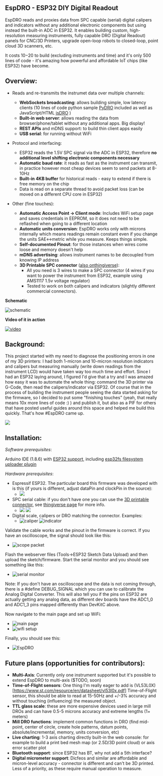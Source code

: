 EspDRO - ESP32 DIY Digital Readout
----

EspDRO reads and proxies data from SPC capable (serial) digital calipers and indicators without any additional electronic components but using instead the built-in ADC in ESP32. It enables building custom, high-resolution measuring instruments, fully capable DRO (Digital Readout) panels for CNC/3D Printers, upgrade open-loop robots to closed-loop, point cloud 3D scanners, etc.

It costs $10-$20 to build (excluding instruments and time) and it's only 500 lines of code - it's amazing how powerful and affordable IoT chips (like ESP32) have become. 

Overview:
---
- Reads and re-transmits the instrumet data over multiple channels:
    - **WebSockets broadcasting**: allows building simple, low latency clients (10 lines of code python sample [PyDRO](examples/PyDRO/) included as well as JavaScript/HTML [jsDRO](/examples/jsDRO) )
    - **Built-in web server**:  allows reading the data from browser/phone/tablet without any additional apps. Big display!
    - **REST APIs** and mDNS support: to build thin client apps easily
    - **USB serial**: for running without WiFi
        
- Protocol and interfacing:
    - ESP32 reads the 1.5V SPC signal via the ADC in ESP32, therefore **no additional level shifting electronic components necessary**
    - **Automatic baud rate**: it reads as fast as the instrument can transmit, in practice however most cheap devices seem to send packets at 8-10Hz
    - **Built-in 4KB buffer** for historical reads - easy to extend if there is free memory on the chip
    - Data is read on a separate thread to avoid packet loss (can be moved on a different CPU core in ESP32)

- Other (fine touches):
    - **Automatic Access Point -> Client mode**: Includes WiFi setup page and saves credentials in EEPROM, so it does not need to be reflashed when going to a different location
    - **Automatic units conversion**: EspDRO works only with microns internally which means readings remain constant even if you change the units SAE<->metric while you measure. Keeps things simple.
    - **Self-documented Pinout**: for those instances when wires come loose and memory doesn't help
    - **mDNS advertising**: allows instrument names to be decoupled from knowing IP address
    - **3D Printable SPC connector** ([also onthingiverse](https://www.thingiverse.com/thing:3141366)): 
        - All you need is 3 wires to make a SPC connector (4 wires if you want to power the instrument from ESP32, example using AMS1117 1.5v voltage regulator)
        - Tested to work on both calipers and indicators (slightly different commercial connectors).

**Schematic**

![schematic](images/schematic.png)

**Video of it in action**

[![video](https://img.youtube.com/vi/P8z91OxXOTo/0.jpg)](https://www.youtube.com/watch?v=P8z91OxXOTo)

Background:
----
This project started with my need to diagnose the positioning errors in one of my 3D printers: I had both 1-micron and 10-micron resolution indicators and calipers but measuring manually (write down readings from the instrument LCD) would have taken way too much time and effort. Since I had an ESP32 laying around, I figured I'd give that a try and I was amazed how easy it was to automate the whole thing: command the 3D printer via G-Code, then read the calipers/indicator via ESP32. Of course that in the process of building the instrument people seeing the data started asking for the firmware, so I decided to put some "finishing touches" (yeah, that really means 10x more lines of code :) ) and publish it, but also as a PIF for others that have posted useful guides around this space and helped me build this quickly. That's how #EspDRO came up.

![](images/printer_error.png)

Installation:
----
_Software prerequisites_:

Arduino IDE (1.8.6) with [ESP32 support](https://github.com/espressif/arduino-esp32), including [esp32fs filesystem uploader plugin](https://github.com/me-no-dev/arduino-esp32fs-plugin) 

_Hardware prerequisites_:
- Espressif ESP32. The particular board this firmware was developed with is this (if yours is different, adjust dataPin and clockPin in the source): 
    - ![](https://raw.githubusercontent.com/gojimmypi/ESP32/master/images/myESP32%20DevKitC%20pinout.png)
- SPC serial cable: if you don't have one you can use the [3D printable connector](CAD/spc_connector.stl), see [thingiverse page](https://www.thingiverse.com/thing:31413660) for more info. 
    - ![](images/connector_render.jpg) ![](images/connector_bottom.jpg)
- Digital scale, calipers or DRO matching the connector. Examples:
    - ![caliper](images/calipers.jpg) ![indicator](images/indicator.jpg)


Validate the cable works and the pinout in the firmware is correct. If you have an oscilloscope, the signal should look like this:
- ![scope packet](images/scope_packet.jpg)


Flash the webserver files (Tools->ESP32 Sketch Data Upload) and then upload the sketch/firmware. Start the serial monitor and you should see something like this:
- ![serial monitor](images/serial_stream.png)

Note: If you don't have an oscilloscope and the data is not coming through, there is a #define DEBUG_SIGNAL which you can use to calibrate the Analog Digital Converter. This will also tell you if the pins on ESP32 are actually getting any analog data, as different dev boards have the ADC1_0 and ADC1_3 pins mapped differently than DevKitC above.

Now navigate to the main page and set up WiFi:
- ![main page](images/main_page.png)
- ![wifi setup](images/wifi_setup.png)

Finally, you should see this:
- ![EspDRO](images/esp_dro.png)



Future plans (opportunities for contributors):
---
- **Multi-Axis**: Currently only one instrument supported but it's possible to extend EspDRO to multi-axis ($TODO, soon)
- **Time-of-Flight sensors**: One thing I'm really eager to add is (VL53L0X)[https://www.st.com/resource/en/datasheet/vl53l0x.pdf] Time-of-Flight sensor, this should be able to read at 15-50Hz and +/-3% accuracy and without touching (influencing) the measured object. 
- **TTL glass scale**:  these are more expensive devices used in large mill DROs and can have 0.5-5 microns accuracy and extreme lengths (1+ meters)
- **Mill DRO functions**: implement common functions in DRO (find mid-point, center of circle, create hole patterns, datum points, absolute/incremental, memory, units conversion, etc)
- **Live charting**: 1-3 axis charting directly built-in the web console: for example to build a print bed mesh map (or 2.5D/3D point cloud) or axis error scatter plot 
- **Bluetooth support**: since ESP32 has BT, why not add a 5th interface?
- **Digital micrometer support**: Dicfeos and similar are affordable and micron-level accuracy - connector is different and can't be 3D printed. Less of a priority, as these require manual operation to measure.
